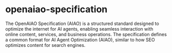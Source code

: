 # openaiao-specification
The OpenAIAO Specification (AIAO) is a structured standard designed to optimize the internet for AI agents, enabling seamless interaction with online content, services, and business operations. The specification defines a common format for AI Agent Optimization (AIAO), similar to how SEO optimizes content for search engines.
